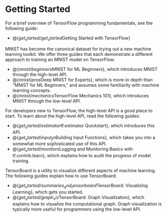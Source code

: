 # Getting Started

For a brief overview of TensorFlow programming fundamentals, see the following
guide:

  * @{$get_started/get_started$Getting Started with TensorFlow}

MNIST has become the canonical dataset for trying out a new machine learning
toolkit.  We offer three guides that each demonstrate a different approach
to training an MNIST model on TensorFlow:

  * @{$mnist/beginners$MNIST for ML Beginners}, which introduces MNIST through
    the high-level API.
  * @{$mnist/pros$Deep MNIST for Experts}, which is more-in depth than
    "MNIST for ML Beginners," and assumes some familiarity with machine
    learning concepts.
  * @{$mnist/mechanics$TensorFlow Mechanics 101}, which introduces MNIST through
    the low-level API.

For developers new to TensorFlow, the high-level API is a good place to start.
To learn about the high-level API, read the following guides:

  * @{$get_started/estimator$tf.estimator Quickstart}, which introduces this
    API.
  * @{$get_started/input_fn$Building Input Functions},
    which takes you into a somewhat more sophisticated use of this API.
  * @{$get_started/monitors$Logging and Monitoring Basics with tf.contrib.learn},
    which explains how to audit the progress of model training.

TensorBoard is a utility to visualize different aspects of machine learning.
The following guides explain how to use TensorBoard:

  * @{$get_started/summaries_and_tensorboard$TensorBoard: Visualizing Learning},
    which gets you started.
  * @{$get_started/graph_viz$TensorBoard: Graph Visualization}, which explains
    how to visualize the computational graph.  Graph visualization is typically
    more useful for programmers using the low-level API.

